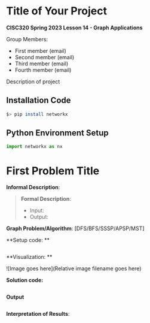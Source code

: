 # Title of Your Project

**CISC320 Spring 2023 Lesson 14 - Graph Applications**

Group Members:
* First member (email)
* Second member (email)
* Third member (email)
* Fourth member (email)

Description of project

## Installation Code

```sh
$> pip install networkx
```

## Python Environment Setup

```python
import networkx as nx
```

# First Problem Title

**Informal Description**: 

> **Formal Description**:
>  * Input:
>  * Output:

**Graph Problem/Algorithm**: [DFS/BFS/SSSP/APSP/MST]


**Setup code: **

```python
```

**Visualization: **

![Image goes here](Relative image filename goes here)

**Solution code:**

```python
```

**Output**

```
```

**Interpretation of Results**:

